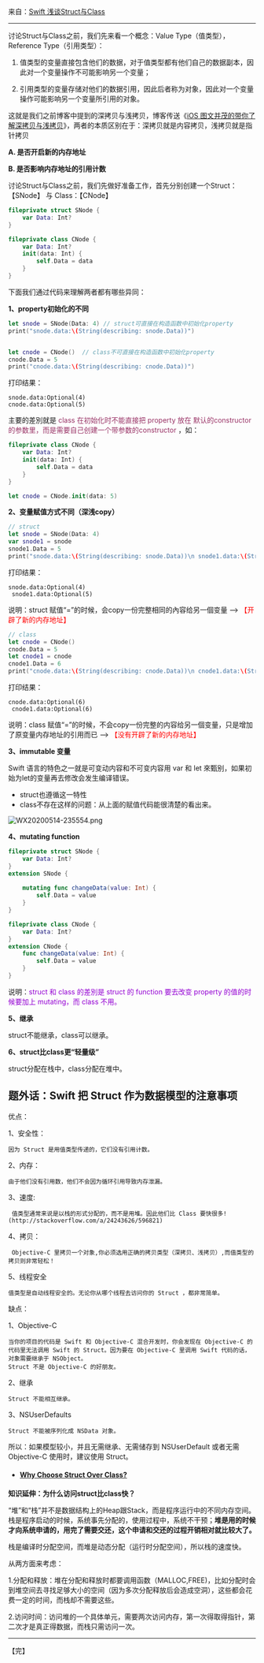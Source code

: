 来自：[Swift 浅谈Struct与Class](https://www.cnblogs.com/beckwang0912/p/8508299.html)



---



讨论Struct与Class之前，我们先来看一个概念：Value Type（值类型），Reference Type（引用类型）：

1. 值类型的变量直接包含他们的数据，对于值类型都有他们自己的数据副本，因此对一个变量操作不可能影响另一个变量；

2. 引用类型的变量存储对他们的数据引用，因此后者称为对象，因此对一个变量操作可能影响另一个变量所引用的对象。

这就是我们之前博客中提到的深拷贝与浅拷贝，博客传送《[iOS 图文并茂的带你了解深拷贝与浅拷贝](http://www.cnblogs.com/beckwang0912/p/7212075.html)》，两者的本质区别在于：深拷贝就是内容拷贝，浅拷贝就是指针拷贝

   **A. 是否开启新的内存地址**

   **B. 是否影响内存地址的引用计数**

 

讨论Struct与Class之前，我们先做好准备工作，首先分别创建一个Struct：【SNode】 与 Class：【CNode】

```swift
fileprivate struct SNode {
    var Data: Int?
}
```



```swift
fileprivate class CNode {
    var Data: Int?
    init(data: Int) {
        self.Data = data
    }
}
```

下面我们通过代码来理解两者都有哪些异同： 

**1、property初始化的不同**

```swift
let snode = SNode(Data: 4) // struct可直接在构造函数中初始化property
print("snode.data:\(String(describing: snode.Data))")


let cnode = CNode()  // class不可直接在构造函数中初始化property
cnode.Data = 5
print("cnode.data:\(String(describing: cnode.Data))")
```

打印结果：

```
snode.data:Optional(4)
cnode.data:Optional(5)
```

主要的差別就是 <font color=#993366>class 在初始化时不能直接把 property 放在 默认的constructor 的参数里，而是需要自己创建一个带参数的constructor</font> ，如：

```swift
fileprivate class CNode {
    var Data: Int?
    init(data: Int) {
        self.Data = data
    }
}

let cnode = CNode.init(data: 5)
```



**2、变量赋值方式不同（深浅copy）**

```swift
// struct
let snode = SNode(Data: 4)
var snode1 = snode
snode1.Data = 5
print("snode.data:\(String(describing: snode.Data))\n snode1.data:\(String(describing: snode1.Data))")
```

打印结果：

```
snode.data:Optional(4)
 snode1.data:Optional(5)
```

说明：struct 赋值“=”的时候，会copy一份完整相同的內容给另一個变量 --> <font color=#FF0000>【开辟了新的内存地址】</font>

```swift
// class
let cnode = CNode()
cnode.Data = 5
let cnode1 = cnode
cnode1.Data = 6
print("cnode.data:\(String(describing: cnode.Data))\n cnode1.data:\(String(describing: cnode.Data))")
```

打印结果：

```
cnode.data:Optional(6)
 cnode1.data:Optional(6)
```

说明：class 赋值“=”的时候，不会copy一份完整的内容给另一個变量，只是增加了原变量内存地址的引用而已 --> <font color=#FF0000>【没有开辟了新的内存地址】</font>



**3、immutable 变量**

   Swift 语言的特色之一就是可变动内容和不可变内容用 var 和 let 來甄别，如果初始为let的变量再去修改会发生编译错误。

- struct也遵循这一特性
- class不存在这样的问题：从上面的赋值代码能很清楚的看出来。

![WX20200514-235554.png](https://upload-images.jianshu.io/upload_images/843214-f25d873ab89a658b.png?imageMogr2/auto-orient/strip%7CimageView2/2/w/1240)



**4、mutating function**

```swift
fileprivate struct SNode {
    var Data: Int?
}
extension SNode {
    
    mutating func changeData(value: Int) {
        self.Data = value
    }
}
```



```swift
fileprivate class CNode {
    var Data: Int?
}
extension CNode {
    func changeData(value: Int) {
        self.Data = value
    }
}
```

说明：<font color=#9400D3>struct 和 class 的差別是 struct 的 function 要去改变 property 的值的时候要加上 mutating，而 class 不用。</font>



**5、继承**

   struct不能继承，class可以继承。



**6、struct比class更“轻量级”**

   struct分配在栈中，class分配在堆中。



## 题外话：Swift 把 Struct 作为数据模型的注意事项

  优点：

  1、安全性：

```
因为 Struct 是用值类型传递的，它们没有引用计数。
```

  2、内存：

```
由于他们没有引用数，他们不会因为循环引用导致内存泄漏。
```

  3、速度:

```
 值类型通常来说是以栈的形式分配的，而不是用堆。因此他们比 Class 要快很多!  (http://stackoverflow.com/a/24243626/596821)
```

  4、拷贝：

```
 Objective-C 里拷贝一个对象,你必须选用正确的拷贝类型（深拷贝、浅拷贝）,而值类型的拷贝则非常轻松！
```

  5、线程安全

```
值类型是自动线程安全的。无论你从哪个线程去访问你的 Struct ，都非常简单。
```

 

  缺点：

  1、Objective-C

```
当你的项目的代码是 Swift 和 Objective-C 混合开发时，你会发现在 Objective-C 的代码里无法调用 Swift 的 Struct。因为要在 Objective-C 里调用 Swift 代码的话，对象需要继承于 NSObject。
Struct 不是 Objective-C 的好朋友。
```

  2、继承

```
Struct 不能相互继承。
```

  3、NSUserDefaults

```
Struct 不能被序列化成 NSData 对象。
```

 

所以：如果模型较小，并且无需继承、无需储存到 NSUserDefault 或者无需 Objective-C 使用时，建议使用 Struct。

- #### [Why Choose Struct Over Class?](https://stackoverflow.com/questions/24232799/why-choose-struct-over-class)

 

**知识延伸：为什么访问struct比class快？**

“堆”和“栈”并不是数据结构上的Heap跟Stack，而是程序运行中的不同内存空间。栈是程序启动的时候，系统事先分配的，使用过程中，系统不干预；**堆是用的时候才向系统申请的，用完了需要交还，这个申请和交还的过程开销相对就比较大了。**



栈是编译时分配空间，而堆是动态分配（运行时分配空间），所以栈的速度快。

从两方面来考虑：

   1.分配和释放：堆在分配和释放时都要调用函数（MALLOC,FREE)，比如分配时会到堆空间去寻找足够大小的空间（因为多次分配释放后会造成空洞），这些都会花费一定的时间，而栈却不需要这些。

   2.访问时间：访问堆的一个具体单元，需要两次访问内存，第一次得取得指针，第二次才是真正得数据，而栈只需访问一次。

 

---

【完】